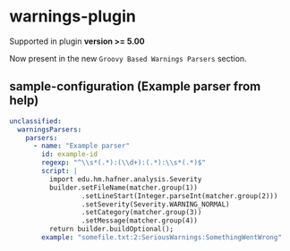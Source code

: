 # warnings-plugin

Supported in plugin **version >= 5.00**

Now present in the new `Groovy Based Warnings Parsers` section.

## sample-configuration (Example parser from help)

```yaml
unclassified:
  warningsParsers:
    parsers:
      - name: "Example parser"
        id: example-id
        regexp: "^\\s*(.*):(\\d+):(.*):\\s*(.*)$"
        script: |
          import edu.hm.hafner.analysis.Severity
          builder.setFileName(matcher.group(1))
                  .setLineStart(Integer.parseInt(matcher.group(2)))
                  .setSeverity(Severity.WARNING_NORMAL)
                  .setCategory(matcher.group(3))
                  .setMessage(matcher.group(4))
          return builder.buildOptional();
        example: "somefile.txt:2:SeriousWarnings:SomethingWentWrong"
```





